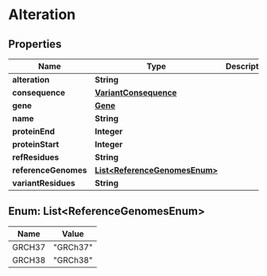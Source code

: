 
# Alteration

## Properties
Name | Type | Description | Notes
------------ | ------------- | ------------- | -------------
**alteration** | **String** |  |  [optional]
**consequence** | [**VariantConsequence**](VariantConsequence.md) |  |  [optional]
**gene** | [**Gene**](Gene.md) |  |  [optional]
**name** | **String** |  |  [optional]
**proteinEnd** | **Integer** |  |  [optional]
**proteinStart** | **Integer** |  |  [optional]
**refResidues** | **String** |  |  [optional]
**referenceGenomes** | [**List&lt;ReferenceGenomesEnum&gt;**](#List&lt;ReferenceGenomesEnum&gt;) |  |  [optional]
**variantResidues** | **String** |  |  [optional]


<a name="List<ReferenceGenomesEnum>"></a>
## Enum: List&lt;ReferenceGenomesEnum&gt;
Name | Value
---- | -----
GRCH37 | &quot;GRCh37&quot;
GRCH38 | &quot;GRCh38&quot;



